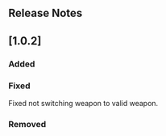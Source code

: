 ## Release Notes

## [1.0.2]

### Added
### Fixed
Fixed not switching weapon to valid weapon.
### Removed
